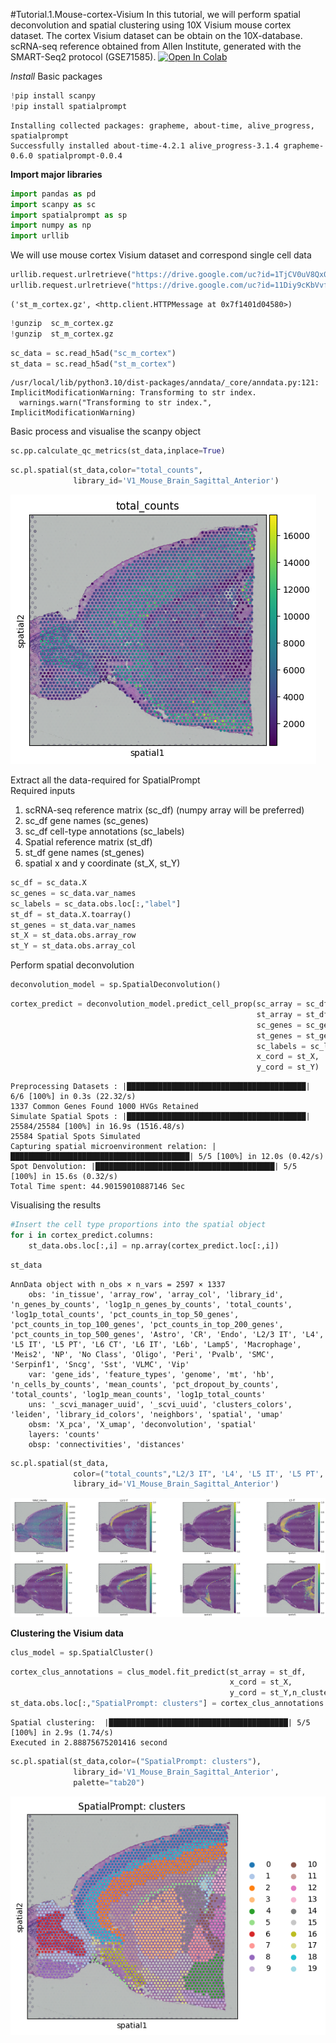 #Tutorial.1.Mouse-cortex-Visium
In this tutorial, we will perform spatial deconvolution and spatial clustering using 10X Visium mouse cortex dataset. The cortex Visium dataset can be obtain on the 10X-database. scRNA-seq reference obtained from Allen Institute, generated with the SMART-Seq2 protocol (GSE71585).
[![Open In Colab](https://colab.research.google.com/assets/colab-badge.svg)](https://colab.research.google.com/github/BayraktarLab/cell2location/blob/master/docs/notebooks/cell2location_tutorial.ipynb)

*Install* Basic packages



```python
!pip install scanpy
!pip install spatialprompt
```

    Installing collected packages: grapheme, about-time, alive_progress, spatialprompt
    Successfully installed about-time-4.2.1 alive_progress-3.1.4 grapheme-0.6.0 spatialprompt-0.0.4


**Import major libraries**


```python
import pandas as pd
import scanpy as sc
import spatialprompt as sp
import numpy as np
import urllib
```

We will use mouse cortex Visium dataset and correspond single cell data


```python
urllib.request.urlretrieve("https://drive.google.com/uc?id=1TjCV0uV8Qx0qbT-3mt_XhQ4BK51TH8Mn", filename="sc_m_cortex.gz")
urllib.request.urlretrieve("https://drive.google.com/uc?id=11Diy9cKbVvfChK5VuGtxZWi0taH_7gqZ", filename="st_m_cortex.gz")
```




    ('st_m_cortex.gz', <http.client.HTTPMessage at 0x7f1401d04580>)




```python
!gunzip  sc_m_cortex.gz
!gunzip  st_m_cortex.gz
```


```python
sc_data = sc.read_h5ad("sc_m_cortex")
st_data = sc.read_h5ad("st_m_cortex")
```

    /usr/local/lib/python3.10/dist-packages/anndata/_core/anndata.py:121: ImplicitModificationWarning: Transforming to str index.
      warnings.warn("Transforming to str index.", ImplicitModificationWarning)


Basic process and visualise the scanpy object


```python
sc.pp.calculate_qc_metrics(st_data,inplace=True)
```


```python
sc.pl.spatial(st_data,color="total_counts",
              library_id='V1_Mouse_Brain_Sagittal_Anterior')
```


    
![png](Tutorial_1_SpatialPrompt_files/Tutorial_1_SpatialPrompt_11_0.png)
    


Extract all the data-required for SpatialPrompt \
Required inputs

1.   scRNA-seq reference matrix (sc_df) (numpy array will be preferred)
2.   sc_df gene names (sc_genes)
3.   sc_df cell-type annotations (sc_labels)
4. Spatial reference matrix (st_df)
5. st_df gene names (st_genes)
6. spatial x and y coordinate (st_X, st_Y)



```python
sc_df = sc_data.X
sc_genes = sc_data.var_names
sc_labels = sc_data.obs.loc[:,"label"]
st_df = st_data.X.toarray()
st_genes = st_data.var_names
st_X = st_data.obs.array_row
st_Y = st_data.obs.array_col
```

Perform spatial deconvolution


```python
deconvolution_model = sp.SpatialDeconvolution()
```


```python
cortex_predict = deconvolution_model.predict_cell_prop(sc_array = sc_df,
                                                       st_array = st_df,
                                                       sc_genes = sc_genes,
                                                       st_genes = st_genes,
                                                       sc_labels = sc_labels,
                                                       x_cord = st_X,
                                                       y_cord = st_Y)
```

    Preprocessing Datasets : |████████████████████████████████████████| 6/6 [100%] in 0.3s (22.32/s) 
    1337 Common Genes Found 1000 HVGs Retained
    Simulate Spatial Spots : |████████████████████████████████████████| 25584/25584 [100%] in 16.9s (1516.48/s) 
    25584 Spatial Spots Simulated
    Capturing spatial microenvironment relation: |████████████████████████████████████████| 5/5 [100%] in 12.0s (0.42/s) 
    Spot Denvolution: |████████████████████████████████████████| 5/5 [100%] in 15.6s (0.32/s) 
    Total Time spent: 44.90159010887146 Sec


Visualising the results


```python
#Insert the cell type proportions into the spatial object
for i in cortex_predict.columns:
    st_data.obs.loc[:,i] = np.array(cortex_predict.loc[:,i])
```


```python
st_data
```




    AnnData object with n_obs × n_vars = 2597 × 1337
        obs: 'in_tissue', 'array_row', 'array_col', 'library_id', 'n_genes_by_counts', 'log1p_n_genes_by_counts', 'total_counts', 'log1p_total_counts', 'pct_counts_in_top_50_genes', 'pct_counts_in_top_100_genes', 'pct_counts_in_top_200_genes', 'pct_counts_in_top_500_genes', 'Astro', 'CR', 'Endo', 'L2/3 IT', 'L4', 'L5 IT', 'L5 PT', 'L6 CT', 'L6 IT', 'L6b', 'Lamp5', 'Macrophage', 'Meis2', 'NP', 'No Class', 'Oligo', 'Peri', 'Pvalb', 'SMC', 'Serpinf1', 'Sncg', 'Sst', 'VLMC', 'Vip'
        var: 'gene_ids', 'feature_types', 'genome', 'mt', 'hb', 'n_cells_by_counts', 'mean_counts', 'pct_dropout_by_counts', 'total_counts', 'log1p_mean_counts', 'log1p_total_counts'
        uns: '_scvi_manager_uuid', '_scvi_uuid', 'clusters_colors', 'leiden', 'library_id_colors', 'neighbors', 'spatial', 'umap'
        obsm: 'X_pca', 'X_umap', 'deconvolution', 'spatial'
        layers: 'counts'
        obsp: 'connectivities', 'distances'




```python
sc.pl.spatial(st_data,
              color=("total_counts","L2/3 IT", 'L4', 'L5 IT', 'L5 PT', 'L6 CT', 'L6b',"Oligo"),
              library_id='V1_Mouse_Brain_Sagittal_Anterior')
```


    
![png](Tutorial_1_SpatialPrompt_files/Tutorial_1_SpatialPrompt_20_0.png)
    


**Clustering the Visium data**


```python
clus_model = sp.SpatialCluster()
```


```python
cortex_clus_annotations = clus_model.fit_predict(st_array = st_df,
                                                 x_cord = st_X,
                                                 y_cord = st_Y,n_cluster=20)
st_data.obs.loc[:,"SpatialPrompt: clusters"] = cortex_clus_annotations
```

    Spatial clustering:  |████████████████████████████████████████| 5/5 [100%] in 2.9s (1.74/s) 
    Executed in 2.88875675201416 second



```python
sc.pl.spatial(st_data,color=("SpatialPrompt: clusters"),
              library_id='V1_Mouse_Brain_Sagittal_Anterior',
              palette="tab20")
```


    
![png](Tutorial_1_SpatialPrompt_files/Tutorial_1_SpatialPrompt_24_0.png)
    

